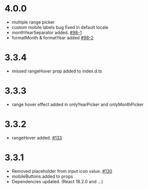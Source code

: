 # 4.0.0

- multiple range picker
- custom mobile labels bug fixed in default locale
- monthYearSeparator added. [#98-1](https://github.com/shahabyazdi/react-multi-date-picker/issues/98#issue-1127212098)
- formatMonth & formatYear added [#98-2](https://github.com/shahabyazdi/react-multi-date-picker/issues/98#issuecomment-1110705026)

# 3.3.4

- missed rangeHover prop added to index.d.ts

# 3.3.3

- range hover effect added in onlyYearPicker and onlyMonthPicker

# 3.3.2

- rangeHover added. [#133](https://github.com/shahabyazdi/react-multi-date-picker/issues/133)

# 3.3.1

- Removed placeholder from input icon value. [#130](https://github.com/shahabyazdi/react-multi-date-picker/issues/130)
- mobileButtons added to props
- Dependencies updated. (React 18.2.0 and ...)

